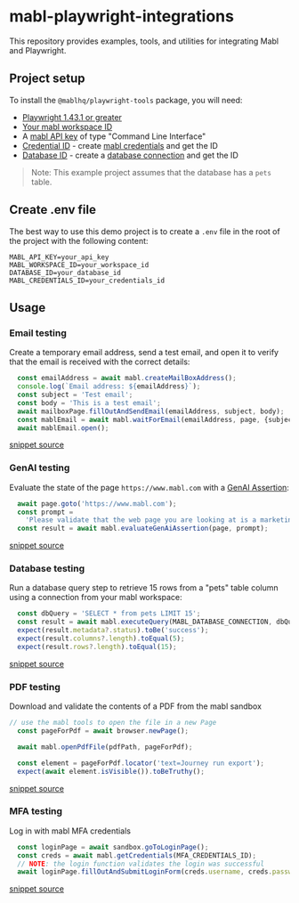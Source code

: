 # mabl-playwright-integrations
This repository provides examples, tools, and utilities for integrating Mabl and Playwright.

## Project setup
To install the `@mablhq/playwright-tools` package, you will need:
- [Playwright 1.43.1 or greater](https://playwright.dev/docs/intro#system-requirements)
- [Your mabl workspace ID](https://help.mabl.com/hc/articles/17782745983636)
- A [mabl API key](https://help.mabl.com/hc/articles/17776006239764) of type "Command Line Interface"
- [Credential ID](https://help.mabl.com/hc/articles/17782745983636) - create [mabl credentials](https://help.mabl.com/hc/articles/24758878555412) and get the ID
- [Database ID](https://help.mabl.com/hc/articles/17782745983636) - create a [database connection](https://help.mabl.com/hc/articles/27563281835284) and get the ID


> Note: This example project assumes that the database has a `pets` table.

## Create .env file

The best way to use this demo project is to create a `.env` file in the root of the project with the following content:

```
MABL_API_KEY=your_api_key
MABL_WORKSPACE_ID=your_workspace_id
DATABASE_ID=your_database_id
MABL_CREDENTIALS_ID=your_credentials_id
```
## Usage
### Email testing
Create a temporary email address, send a test email, and open it to verify that the email is received with the correct details:
```typescript
  const emailAddress = await mabl.createMailBoxAddress();
  console.log(`Email address: ${emailAddress}`);
  const subject = 'Test email';
  const body = 'This is a test email';
  await mailboxPage.fillOutAndSendEmail(emailAddress, subject, body);
  const mablEmail = await mabl.waitForEmail(emailAddress, page, {subject});
  await mablEmail.open();
```
[snippet source](https://github.com/mablhq/mabl-playwright-integrations/blob/10ad92514d993016a479f39b9e2063c3dc39eaf9/tests/mabl-demos/email.spec.ts#L12C3-L18C26)

### GenAI testing
Evaluate the state of the page `https://www.mabl.com` with a [GenAI Assertion](https://help.mabl.com/hc/articles/28810650854292):
```typescript
  await page.goto('https://www.mabl.com');
  const prompt =
    'Please validate that the web page you are looking at is a marketing page for a company named mabl which does automated UI testing';
  const result = await mabl.evaluateGenAiAssertion(page, prompt);
```
[snippet source](https://github.com/mablhq/mabl-playwright-integrations/blob/10ad92514d993016a479f39b9e2063c3dc39eaf9/tests/mabl-demos/genAi.spec.ts#L7C3-L11C66)

### Database testing
Run a database query step to retrieve 15 rows from a "pets" table column using a connection from your mabl workspace:
```typescript
  const dbQuery = 'SELECT * from pets LIMIT 15';
  const result = await mabl.executeQuery(MABL_DATABASE_CONNECTION, dbQuery, []);
  expect(result.metadata?.status).toBe('success');
  expect(result.columns?.length).toEqual(5);
  expect(result.rows?.length).toEqual(15);
```
[snippet source](https://github.com/mablhq/mabl-playwright-integrations/blob/10ad92514d993016a479f39b9e2063c3dc39eaf9/tests/mabl-demos/database.spec.ts#L8C3-L12C43)

### PDF testing
Download and validate the contents of a PDF from the mabl sandbox
```typescript
// use the mabl tools to open the file in a new Page
  const pageForPdf = await browser.newPage();

  await mabl.openPdfFile(pdfPath, pageForPdf);

  const element = pageForPdf.locator('text=Journey run export');
  expect(await element.isVisible()).toBeTruthy();
```
[snippet source](https://github.com/mablhq/mabl-playwright-integrations/blob/10ad92514d993016a479f39b9e2063c3dc39eaf9/tests/mabl-demos/pdf.spec.ts#L25C3-L31C50)

### MFA testing
Log in with mabl MFA credentials
```typescript
  const loginPage = await sandbox.goToLoginPage();
  const creds = await mabl.getCredentials(MFA_CREDENTIALS_ID);
  // NOTE: the login function validates the login was successful
  await loginPage.fillOutAndSubmitLoginForm(creds.username, creds.password);
```
[snippet source](https://github.com/mablhq/mabl-playwright-integrations/blob/10ad92514d993016a479f39b9e2063c3dc39eaf9/tests/mabl-demos/credentials.spec.ts#L23C3-L26C77)

